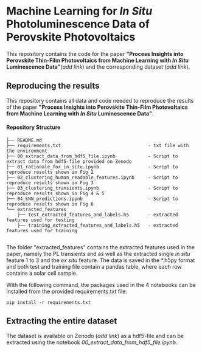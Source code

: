 # Machine Learning for *In Situ* Photoluminescence Data of Perovskite Photovoltaics


This repository contains the code for the paper **"Process Insights into Perovskite Thin-Film Photovoltaics from Machine Learning with *In Situ* Luminescence Data"**(*add link*) and the corresponding dataset (*add link*).

## Reproducing the results

This repository contains all data and code needed to reproduce the results of the paper **"Process Insights into Perovskite Thin-Film Photovoltaics from Machine Learning with *In Situ* Luminescence Data"**.   

#### Repository Structure
```
├── README.md                                                           
├── requirements.txt            			        - txt file with the environment
├── 00_extract_data_from_hdf5_file.ipynb		    - Script to extract data from hdf5-file provided on Zenodo
├── 01_rationale_for_in_situ.ipynb                 	- Script to reproduce results shown in Fig 2
├── 02_clustering_human_readable_features.ipynb     - Script to reproduce results shown in Fig 3
├── 03_clustering_transients.ipynb		            - Script to reproduce results shown in Fig 4 & 5
├── 04_kNN_predictions.ipynb         			    - Script to reproduce results shown in Fig 6
└── extracted_features
    ├── test_extracted_features_and_labels.h5		- extracted features used for testing
    ├── training_extracted_features_and_labels.h5   - extracted features used for training
                     

```
The folder "extracted_features" contains the extracted features used in the paper, namely the PL transients and as well as the extracted single *in situ* feature 1 to 3 and the *ex situ* feature. The data is saved in the *.h5py format and both test and training file contain a pandas table, where each row contains a solar cell sample. 


With the following command, the packages used in the 4 notebooks can be installed from the provided requirements.txt file:

`
pip install -r requirements.txt
`

## Extracting the entire dataset 

The dataset is available on Zenodo (*add link*) as a hdf5-file and can be extracted using the notebook *00_extract_data_from_hdf5_file.ipynb*.





